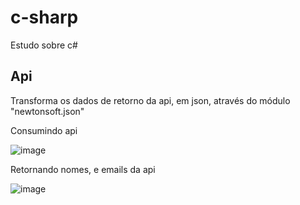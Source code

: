 # c-sharp
Estudo sobre c#

## Api

Transforma os dados de retorno da api, em json, através do módulo "newtonsoft.json"

Consumindo api 

![image](https://github.com/lukask028/c-sharp/assets/54475600/4f061ade-e73d-464c-b2d6-fdbd09a08364)


Retornando nomes, e emails da api

![image](https://github.com/lukask028/c-sharp/assets/54475600/d84d8804-7898-46a6-937c-bb08480abef4)



